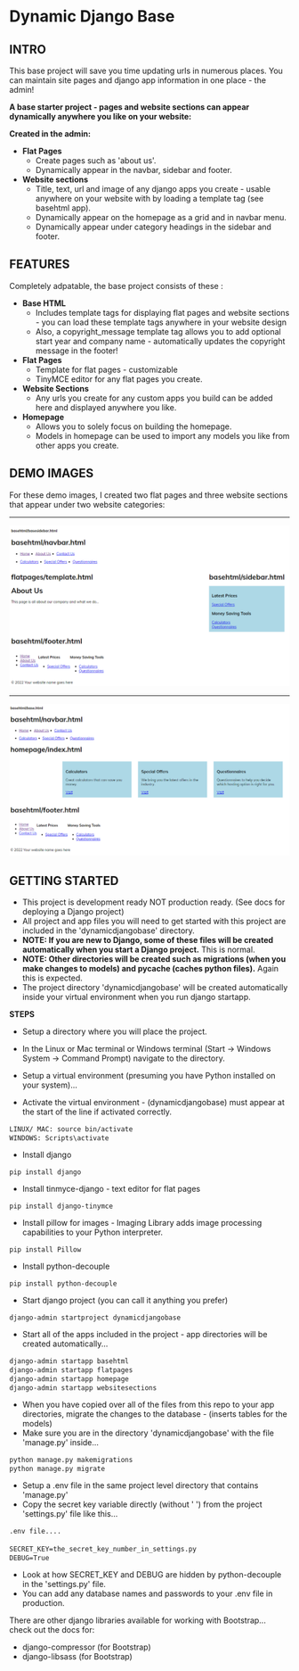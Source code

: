 # Dynamic Django Base

## INTRO
This base project will save you time updating urls in numerous places. You can maintain site pages and django app information in one place - the admin!

**A base starter project - pages and website sections can appear dynamically anywhere you like on your website:**

**Created in the admin:**
- **Flat Pages** 
  - Create pages such as 'about us'.
  - Dynamically appear in the navbar, sidebar and footer.
- **Website sections** 
  - Title, text, url and image of any django apps you create - usable anywhere on your website with by loading a template tag (see basehtml app).
  - Dynamically appear on the homepage as a grid and in navbar menu.
  - Dynamically appear under category headings in the sidebar and footer.

## FEATURES

Completely adpatable, the base project consists of these :

- **Base HTML**
  - Includes template tags for displaying flat pages and website sections - you can load these template tags anywhere in your website design
  - Also, a copyright_message template tag allows you to add optional start year and company name - automatically updates the copyright message in the footer!
- **Flat Pages**
  - Template for flat pages - customizable
  - TinyMCE editor for any flat pages you create.
- **Website Sections**
  - Any urls you create for any custom apps you build can be added here and displayed anywhere you like.
- **Homepage**
  - Allows you to solely focus on building the homepage.
  - Models in homepage can be used to import any models you like from other apps you create.

## DEMO IMAGES

For these demo images, I created two flat pages and three website sections that appear under two website categories:

----

![Base Sidebar](https://github.com/richardgourley/dynamic-django-base/blob/main/base_html_sidebar.png)

----

![Base Full width](https://github.com/richardgourley/dynamic-django-base/blob/main/base_html_fullwidth.png)

## GETTING STARTED

- This project is development ready NOT production ready. (See docs for deploying a Django project)
- All project and app files you will need to get started with this project are included in the 'dynamicdjangobase' directory.
- **NOTE: If you are new to Django, some of these files will be created automatically when you start a Django project.** This is normal.
- **NOTE: Other directories will be created such as migrations (when you make changes to models) and pycache (caches python files).** Again this is expected.
- The project directory 'dynamicdjangobase' will be created automatically inside your virtual environment when you run django startapp.

**STEPS**

- Setup a directory where you will place the project.
- In the Linux or Mac terminal or Windows terminal (Start -> Windows System -> Command Prompt) navigate to the directory.

- Setup a virtual environment (presuming you have Python installed on your system)...

- Activate the virtual environment - (dynamicdjangobase) must appear at the start of the line if activated correctly.

```
LINUX/ MAC: source bin/activate
WINDOWS: Scripts\activate
```

- Install django

```
pip install django
```

- Install tinmyce-django - text editor for flat pages

```
pip install django-tinymce
```

- Install pillow for images - Imaging Library adds image processing capabilities to your Python interpreter.

```
pip install Pillow
```

- Install python-decouple

```
pip install python-decouple
```

- Start django project (you can call it anything you prefer)

```
django-admin startproject dynamicdjangobase
```
- Start all of the apps included in the project - app directories will be created automatically...

```
django-admin startapp basehtml
django-admin startapp flatpages
django-admin startapp homepage
django-admin startapp websitesections
```
- When you have copied over all of the files from this repo to your app directories, migrate the changes to the database - (inserts tables for the models)
- Make sure you are in the directory 'dynamicdjangobase' with the file 'manage.py' inside...

```
python manage.py makemigrations
python manage.py migrate
```
- Setup a .env file in the same project level directory that contains 'manage.py'
- Copy the secret key variable directly (without ' ') from the project 'settings.py' file like this...

```
.env file....

SECRET_KEY=the_secret_key_number_in_settings.py
DEBUG=True
```
- Look at how SECRET_KEY and DEBUG are hidden by python-decouple in the 'settings.py' file.
- You can add any database names and passwords to your .env file in production.

There are other django libraries available for working with Bootstrap... check out the docs for:
- django-compressor (for Bootstrap)
- django-libsass (for Bootstrap)



